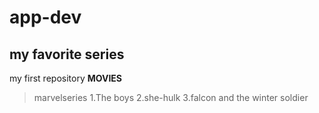 # app-dev
## my favorite series
my first repository
**MOVIES**
>marvelseries
>1.The boys
>2.she-hulk
>3.falcon and the winter soldier
